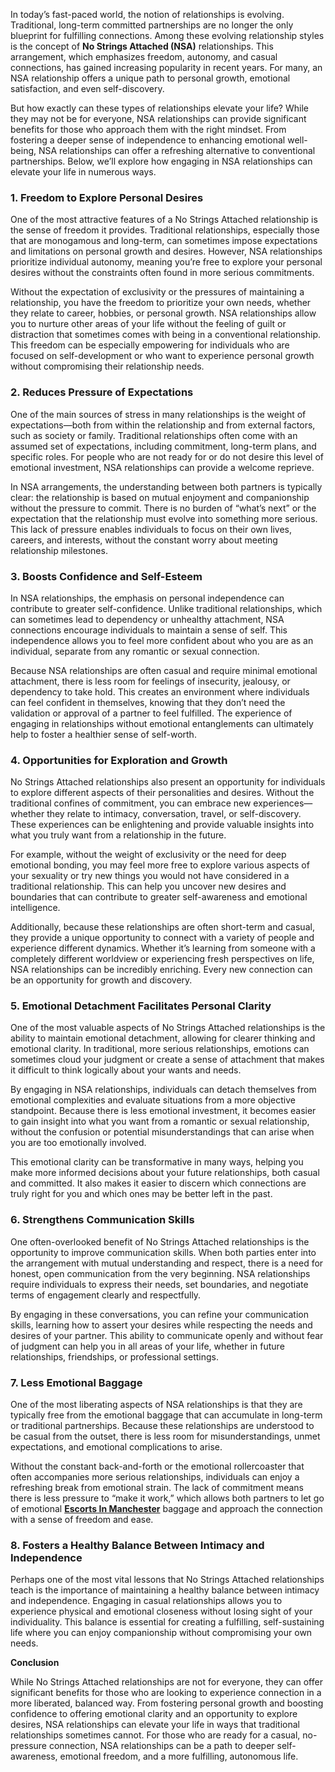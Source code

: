<p>In today&rsquo;s fast-paced world, the notion of relationships is evolving. Traditional, long-term committed partnerships are no longer the only blueprint for fulfilling connections. Among these evolving relationship styles is the concept of <strong>No Strings Attached (NSA)</strong> relationships. This arrangement, which emphasizes freedom, autonomy, and casual connections, has gained increasing popularity in recent years. For many, an NSA relationship offers a unique path to personal growth, emotional satisfaction, and even self-discovery.</p>

<p>But how exactly can these types of relationships elevate your life? While they may not be for everyone, NSA relationships can provide significant benefits for those who approach them with the right mindset. From fostering a deeper sense of independence to enhancing emotional well-being, NSA relationships can offer a refreshing alternative to conventional partnerships. Below, we&rsquo;ll explore how engaging in NSA relationships can elevate your life in numerous ways.</p>

<h3><strong>1. Freedom to Explore Personal Desires</strong></h3>

<p>One of the most attractive features of a No Strings Attached relationship is the sense of freedom it provides. Traditional relationships, especially those that are monogamous and long-term, can sometimes impose expectations and limitations on personal growth and desires. However, NSA relationships prioritize individual autonomy, meaning you&rsquo;re free to explore your personal desires without the constraints often found in more serious commitments.</p>

<p>Without the expectation of exclusivity or the pressures of maintaining a relationship, you have the freedom to prioritize your own needs, whether they relate to career, hobbies, or personal growth. NSA relationships allow you to nurture other areas of your life without the feeling of guilt or distraction that sometimes comes with being in a conventional relationship. This freedom can be especially empowering for individuals who are focused on self-development or who want to experience personal growth without compromising their relationship needs.</p>

<h3><strong>2. Reduces Pressure of Expectations</strong></h3>

<p>One of the main sources of stress in many relationships is the weight of expectations&mdash;both from within the relationship and from external factors, such as society or family. Traditional relationships often come with an assumed set of expectations, including commitment, long-term plans, and specific roles. For people who are not ready for or do not desire this level of emotional investment, NSA relationships can provide a welcome reprieve.</p>

<p>In NSA arrangements, the understanding between both partners is typically clear: the relationship is based on mutual enjoyment and companionship without the pressure to commit. There is no burden of &ldquo;what&rsquo;s next&rdquo; or the expectation that the relationship must evolve into something more serious. This lack of pressure enables individuals to focus on their own lives, careers, and interests, without the constant worry about meeting relationship milestones.</p>

<h3><strong>3. Boosts Confidence and Self-Esteem</strong></h3>

<p>In NSA relationships, the emphasis on personal independence can contribute to greater self-confidence. Unlike traditional relationships, which can sometimes lead to dependency or unhealthy attachment, NSA connections encourage individuals to maintain a sense of self. This independence allows you to feel more confident about who you are as an individual, separate from any romantic or sexual connection.</p>

<p>Because NSA relationships are often casual and require minimal emotional attachment, there is less room for feelings of insecurity, jealousy, or dependency to take hold. This creates an environment where individuals can feel confident in themselves, knowing that they don&rsquo;t need the validation or approval of a partner to feel fulfilled. The experience of engaging in relationships without emotional entanglements can ultimately help to foster a healthier sense of self-worth.</p>

<h3><strong>4. Opportunities for Exploration and Growth</strong></h3>

<p>No Strings Attached relationships also present an opportunity for individuals to explore different aspects of their personalities and desires. Without the traditional confines of commitment, you can embrace new experiences&mdash;whether they relate to intimacy, conversation, travel, or self-discovery. These experiences can be enlightening and provide valuable insights into what you truly want from a relationship in the future.</p>

<p>For example, without the weight of exclusivity or the need for deep emotional bonding, you may feel more free to explore various aspects of your sexuality or try new things you would not have considered in a traditional relationship. This can help you uncover new desires and boundaries that can contribute to greater self-awareness and emotional intelligence.</p>

<p>Additionally, because these relationships are often short-term and casual, they provide a unique opportunity to connect with a variety of people and experience different dynamics. Whether it&rsquo;s learning from someone with a completely different worldview or experiencing fresh perspectives on life, NSA relationships can be incredibly enriching. Every new connection can be an opportunity for growth and discovery.</p>

<h3><strong>5. Emotional Detachment Facilitates Personal Clarity</strong></h3>

<p>One of the most valuable aspects of No Strings Attached relationships is the ability to maintain emotional detachment, allowing for clearer thinking and emotional clarity. In traditional, more serious relationships, emotions can sometimes cloud your judgment or create a sense of attachment that makes it difficult to think logically about your wants and needs.</p>

<p>By engaging in NSA relationships, individuals can detach themselves from emotional complexities and evaluate situations from a more objective standpoint. Because there is less emotional investment, it becomes easier to gain insight into what you want from a romantic or sexual relationship, without the confusion or potential misunderstandings that can arise when you are too emotionally involved.</p>

<p>This emotional clarity can be transformative in many ways, helping you make more informed decisions about your future relationships, both casual and committed. It also makes it easier to discern which connections are truly right for you and which ones may be better left in the past.</p>

<h3><strong>6. Strengthens Communication Skills</strong></h3>

<p>One often-overlooked benefit of No Strings Attached relationships is the opportunity to improve communication skills. When both parties enter into the arrangement with mutual understanding and respect, there is a need for honest, open communication from the very beginning. NSA relationships require individuals to express their needs, set boundaries, and negotiate terms of engagement clearly and respectfully.</p>

<p>By engaging in these conversations, you can refine your communication skills, learning how to assert your desires while respecting the needs and desires of your partner. This ability to communicate openly and without fear of judgment can help you in all areas of your life, whether in future relationships, friendships, or professional settings.</p>

<h3><strong>7. Less Emotional Baggage</strong></h3>

<p>One of the most liberating aspects of NSA relationships is that they are typically free from the emotional baggage that can accumulate in long-term or traditional partnerships. Because these relationships are understood to be casual from the outset, there is less room for misunderstandings, unmet expectations, and emotional complications to arise.</p>

<p>Without the constant back-and-forth or the emotional rollercoaster that often accompanies more serious relationships, individuals can enjoy a refreshing break from emotional strain. The lack of commitment means there is less pressure to &ldquo;make it work,&rdquo; which allows both partners to let go of emotional <strong><a href="https://www.playmatesescorts.co.uk/">Escorts In Manchester</a></strong> baggage and approach the connection with a sense of freedom and ease.</p>

<h3><strong>8. Fosters a Healthy Balance Between Intimacy and Independence</strong></h3>

<p>Perhaps one of the most vital lessons that No Strings Attached relationships teach is the importance of maintaining a healthy balance between intimacy and independence. Engaging in casual relationships allows you to experience physical and emotional closeness without losing sight of your individuality. This balance is essential for creating a fulfilling, self-sustaining life where you can enjoy companionship without compromising your own needs.</p>

<p><strong>Conclusion</strong></p>

<p>While No Strings Attached relationships are not for everyone, they can offer significant benefits for those who are looking to experience connection in a more liberated, balanced way. From fostering personal growth and boosting confidence to offering emotional clarity and an opportunity to explore desires, NSA relationships can elevate your life in ways that traditional relationships sometimes cannot. For those who are ready for a casual, no-pressure connection, NSA relationships can be a path to deeper self-awareness, emotional freedom, and a more fulfilling, autonomous life.</p>

<p>&nbsp;</p>
